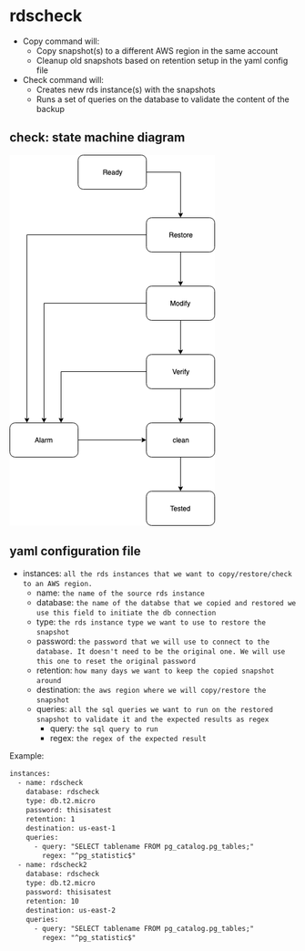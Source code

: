 # rdscheck
+ Copy command will:
    - Copy snapshot(s) to a different AWS region in the same account
    - Cleanup old snapshots based on retention setup in the yaml config file
+ Check command will:
    - Creates new rds instance(s) with the snapshots
    - Runs a set of queries on the database to validate the content of the backup


## check: state machine diagram

![state machine](/img/state-machine.png)

## yaml configuration file

+ instances: `all the rds instances that we want to copy/restore/check to an AWS region.`
    - name: `the name of the source rds instance`
    - database: `the name of the databse that we copied and restored we use this field to initiate the db connection`
    - type: `the rds instance type we want to use to restore the snapshot`
    - password: `the password that we will use to connect to the database. It doesn't need to be the original one. We will use this one to reset the original password`
    - retention: `how many days we want to keep the copied snapshot around`
    - destination: `the aws region where we will copy/restore the snapshot`
    - queries: `all the sql queries we want to run on the restored snapshot to validate it and the expected results as regex`
      - query: `the sql query to run`
      - regex: `the regex of the expected result`

Example:
```
instances:
  - name: rdscheck
    database: rdscheck
    type: db.t2.micro
    password: thisisatest
    retention: 1
    destination: us-east-1
    queries:
      - query: "SELECT tablename FROM pg_catalog.pg_tables;"
        regex: "^pg_statistic$"
  - name: rdscheck2
    database: rdscheck
    type: db.t2.micro
    password: thisisatest
    retention: 10
    destination: us-east-2
    queries:
      - query: "SELECT tablename FROM pg_catalog.pg_tables;"
        regex: "^pg_statistic$"
```
